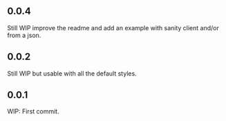 ## 0.0.4

Still WIP improve the readme and add an example with sanity client and/or from a json.

## 0.0.2

Still WIP but usable with all the default styles.

## 0.0.1

WIP: First commit.
